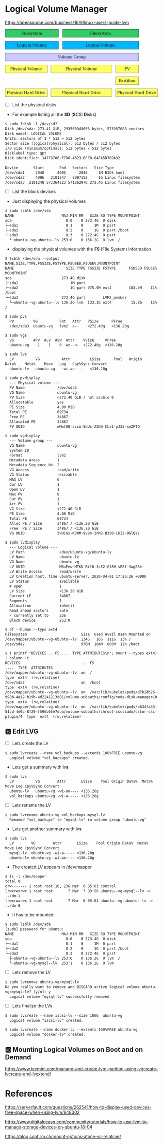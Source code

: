 # Logical Volume Manager


https://opensource.com/business/16/9/linux-users-guide-lvm

<img src="images/lvm-520x222.png" width="520" height="222"> </img>

- [ ] List the physical disks

* For example listing all the **SD** (**S**CSI **D**isks)

```
$ sudo fdisk -l /dev/sd?
Disk /dev/sda: 273.41 GiB, 293563949056 bytes, 573367088 sectors
Disk model: LOGICAL VOLUME  
Units: sectors of 1 * 512 = 512 bytes
Sector size (logical/physical): 512 bytes / 512 bytes
I/O size (minimum/optimal): 512 bytes / 512 bytes
Disklabel type: gpt
Disk identifier: 147F8706-F7D6-4323-BFF8-64FA5D7B9A32

Device       Start       End   Sectors   Size Type
/dev/sda1     2048      4095      2048     1M BIOS boot
/dev/sda2     4096   2101247   2097152     1G Linux filesystem
/dev/sda3  2101248 573364223 571262976 272.4G Linux filesystem
```

- [ ] List the block devices

* Just displaying the physical volumes

```
$ sudo lsblk /dev/sda
NAME                      MAJ:MIN RM   SIZE RO TYPE MOUNTPOINT
sda                         8:0    0 273.4G  0 disk 
├─sda1                      8:1    0     1M  0 part 
├─sda2                      8:2    0     1G  0 part /boot
└─sda3                      8:3    0 272.4G  0 part 
  └─ubuntu--vg-ubuntu--lv 253:0    0 136.2G  0 lvm  /
```

* displaying the physical volumes with the **FS** (File System) Information


```
$ lsblk /dev/sda --output NAME,SIZE,TYPE,FSSIZE,FSTYPE,FSUSED,FSUSE%,MOUNTPOINT 
NAME                        SIZE TYPE FSSIZE FSTYPE      FSUSED FSUSE% MOUNTPOINT
sda                       273.4G disk                                  
├─sda1                        1M part                                  
├─sda2                        1G part 975.9M ext4        103.5M    11% /boot
└─sda3                    272.4G part        LVM2_member               
  └─ubuntu--vg-ubuntu--lv 136.2G lvm  133.1G ext4         15.8G    12% /
```

```
$ sudo pvs
  PV         VG          Fmt   Attr   PSize      PFree   
  /dev/sda3  ubuntu-vg   lvm2  a--    <272.40g   <136.20g
```

```
$ sudo vgs
  VG         #PV  #LV  #SN  Attr    VSize     VFree   
  ubuntu-vg    1    1    0  wz--n-  <272.40g  <136.20g
```

```
$ sudo lvs
  LV          VG          Attr         LSize      Pool   Origin   Data%    Meta%    Move   Log   Cpy%Sync Convert
  ubuntu-lv   ubuntu-vg   -wi-ao----   <136.20g                                                    
```

```
$ sudo pvdisplay
  --- Physical volume ---
  PV Name               /dev/sda3
  VG Name               ubuntu-vg
  PV Size               <272.40 GiB / not usable 0   
  Allocatable           yes 
  PE Size               4.00 MiB
  Total PE              69734
  Free PE               34867
  Allocated PE          34867
  PV UUID               wMmt0Q-zccm-5bUc-Z2NQ-CLx1-pJ35-smZFTQ
```   

```
$ sudo vgdisplay
  --- Volume group ---
  VG Name               ubuntu-vg
  System ID             
  Format                lvm2
  Metadata Areas        1
  Metadata Sequence No  2
  VG Access             read/write
  VG Status             resizable
  MAX LV                0
  Cur LV                1
  Open LV               1
  Max PV                0
  Cur PV                1
  Act PV                1
  VG Size               <272.40 GiB
  PE Size               4.00 MiB
  Total PE              69734
  Alloc PE / Size       34867 / <136.20 GiB
  Free  PE / Size       34867 / <136.20 GiB
  VG UUID               3wU1Gs-K3RM-9v8m-InM2-B300-iKIJ-9GlQss
```

```
$ sudo lvdisplay
  --- Logical volume ---
  LV Path                /dev/ubuntu-vg/ubuntu-lv
  LV Name                ubuntu-lv
  VG Name                ubuntu-vg
  LV UUID                M3aFew-MTKU-RilU-1s52-Gl8H-sE8f-3wg2Se
  LV Write Access        read/write
  LV Creation host, time ubuntu-server, 2020-04-01 17:26:26 +0000
  LV Status              available
  # open                 1
  LV Size                <136.20 GiB
  Current LE             34867
  Segments               1
  Allocation             inherit
  Read ahead sectors     auto
  - currently set to     256
  Block device           253:0
```

```
$ df --human --type ext4
Filesystem                         Size  Used Avail Use% Mounted on
/dev/mapper/ubuntu--vg-ubuntu--lv  134G   16G  111G  13% /
/dev/sda2                          976M  104M  806M  12% /boot
```

```
$ ( printf "DEVICES .. FS .... TYPE ATTRIBUTES\n"; mount --types ext4) | column -t
DEVICES                            ..  FS                                                                                                             ....  TYPE  ATTRIBUTES
/dev/mapper/ubuntu--vg-ubuntu--lv  on  /                                                                                                              type  ext4  (rw,relatime)
/dev/sda2                          on  /boot                                                                                                          type  ext4  (rw,relatime)
/dev/mapper/ubuntu--vg-ubuntu--lv  on  /var/lib/kubelet/pods/d7b2db25-998b-4a12-b19b-4d2241213d01/volume-subpaths/config/node-disk-manager/0          type  ext4  (rw,relatime)
/dev/mapper/ubuntu--vg-ubuntu--lv  on  /var/lib/kubelet/pods/b634fa33-51cd-4e9c-8f29-f596b05e7dba/volume-subpaths/chroot-iscsiadm/cstor-csi-plugin/4  type  ext4  (rw,relatime)
```


## :b: Edit LVG

- [ ] Lets create the LV

```
$ sudo lvcreate --name vol_backups --extends 100%FREE ubuntu-vg
  Logical volume "vol_backups" created.
```

* Lets get a summary with lv**s**

```
$ sudo lvs
  LV          VG        Attr       LSize    Pool Origin Data%  Meta%  Move Log Cpy%Sync Convert
  ubuntu-lv   ubuntu-vg -wi-ao---- <136.20g                                                    
  vol_backups ubuntu-vg -wi-a----- <136.20g      
```

- [ ] Lets rename the LV

```
$ sudo lvrename ubuntu-vg vol_backups mysql-lv
  Renamed "vol_backups" to "mysql-lv" in volume group "ubuntu-vg"
```

* Lets get another summary with lv**s**

```
$ sudo lvs
  LV        VG        Attr       LSize    Pool Origin Data%  Meta%  Move Log Cpy%Sync Convert
  mysql-lv  ubuntu-vg -wi-a----- <136.20g                                                    
  ubuntu-lv ubuntu-vg -wi-ao---- <136.20g   
```

* The created LV appears in /dev/mapper

```
$ ls -l /dev/mapper
total 0
crw------- 1 root root 10, 236 Mar  6 05:03 control
lrwxrwxrwx 1 root root       7 Mar  7 03:56 ubuntu--vg-mysql--lv -> ../dm-1
lrwxrwxrwx 1 root root       7 Mar  6 05:03 ubuntu--vg-ubuntu--lv -> ../dm-0
```

* It has to be mounted

```
$ sudo lsblk /dev/sda
[sudo] password for ubuntu: 
NAME                      MAJ:MIN RM   SIZE RO TYPE MOUNTPOINT
sda                         8:0    0 273.4G  0 disk 
├─sda1                      8:1    0     1M  0 part 
├─sda2                      8:2    0     1G  0 part /boot
└─sda3                      8:3    0 272.4G  0 part 
  ├─ubuntu--vg-ubuntu--lv 253:0    0 136.2G  0 lvm  /
  └─ubuntu--vg-mysql--lv  253:1    0 136.2G  0 lvm  
```

- [ ] Lets remove the LV

```
$ sudo lvremove ubuntu-vg/mysql-lv
Do you really want to remove and DISCARD active logical volume ubuntu-vg/mysql-lv? [y/n]: y
  Logical volume "mysql-lv" successfully removed
```


- [ ] Lets finalize the LVs

```
$ sudo lvcreate --name iscsi-lv --size 100G  ubuntu-vg
  Logical volume "iscsi-lv" created.
```

```
$ sudo lvcreate --name docker-lv --extents 100%FREE ubuntu-vg
  Logical volume "docker-lv" created.
```

## :ab: Mounting Logical Volumes on Boot and on Demand

https://www.tecmint.com/manage-and-create-lvm-parition-using-vgcreate-lvcreate-and-lvextend/


# References


https://serverfault.com/questions/262541/how-to-display-used-devices-free-space-when-using-lvm/648302

https://www.digitalocean.com/community/tutorials/how-to-use-lvm-to-manage-storage-devices-on-ubuntu-18-04

https://blog.confirm.ch/mount-options-atime-vs-relatime/
